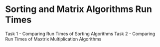 # Sorting and Matrix Algorithms Run Times
Task 1 - Comparing Run Times of Sorting Algorithms
Task 2 - Comparing Run Times of Maxtrix Multiplication Algorithms
